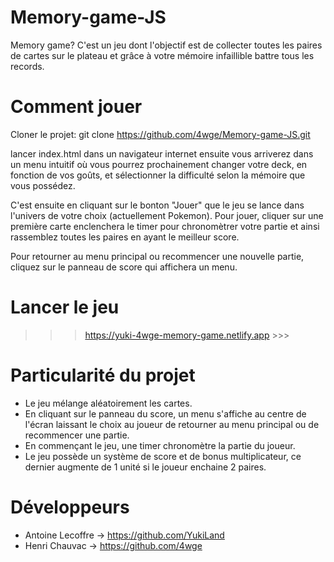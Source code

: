 # Memory-game-JS
Memory game?
C'est un jeu dont l'objectif est de collecter toutes les paires de cartes sur le plateau et grâce à votre mémoire infaillible battre tous les records.

# Comment jouer
Cloner le projet: git clone https://github.com/4wge/Memory-game-JS.git

lancer index.html dans un navigateur internet
ensuite vous arriverez dans un menu intuitif où vous pourrez prochainement changer votre deck, en fonction de vos goûts, et sélectionner la difficulté selon la mémoire que vous possédez.

C'est ensuite en cliquant sur le bonton "Jouer" que le jeu se lance dans l'univers de votre choix (actuellement Pokemon).
Pour jouer, cliquer sur une première carte enclenchera le timer pour chronomètrer votre partie et ainsi rassemblez toutes les paires en ayant le meilleur score.

Pour retourner au menu principal ou recommencer une nouvelle partie, cliquez sur le panneau de score qui affichera un menu.

# Lancer le jeu
>>> https://yuki-4wge-memory-game.netlify.app >>>

# Particularité du projet
- Le jeu mélange aléatoirement les cartes.
- En cliquant sur le panneau du score, un menu s'affiche au centre de l'écran laissant le choix au joueur de retourner au menu principal ou de recommencer une partie.
- En commençant le jeu, une timer chronomètre la partie du joueur.
- Le jeu possède un système de score et de bonus multiplicateur, ce dernier augmente de 1 unité si le joueur enchaine 2 paires.

# Développeurs
- Antoine Lecoffre -> https://github.com/YukiLand
- Henri Chauvac -> https://github.com/4wge
